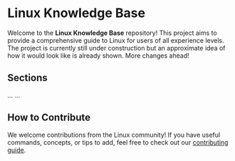 # Linux Knowledge Base

Welcome to the **Linux Knowledge Base** repository! This project aims to provide a comprehensive guide to Linux for users of all experience levels. The project is currently still under construction but an approximate idea of how it would look like is already shown. More changes ahead! 

## Sections

...
...


## How to Contribute

We welcome contributions from the Linux community! If you have useful commands, concepts, or tips to add, feel free to check out our [contributing guide](CONTRIBUTING.md).